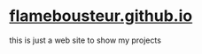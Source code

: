 # [flamebousteur.github.io](https://flamebousteur.github.io)

this is just a web site to show my projects
